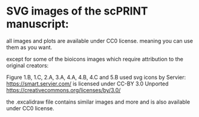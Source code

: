 # SVG images of the scPRINT manuscript:

all images and plots are available under CC0 license. meaning you can use them as you want.

except for some of the bioicons images which require attribution to the original creators:

Figure 1.B, 1.C, 2.A, 3.A, 4.A, 4.B, 4.C and 5.B used svg icons by Servier: https://smart.servier.com/ is licensed under CC-BY 3.0 Unported https://creativecommons.org/licenses/by/3.0/

the .excalidraw file contains similar images and more and is also available under CC0 license.